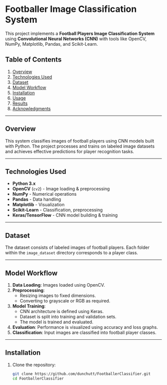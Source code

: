 # Footballer Image Classification System

This project implements a **Football Players Image Classification System** using **Convolutional Neural Networks (CNN)** with tools like OpenCV, NumPy, Matplotlib, Pandas, and Scikit-Learn.

## Table of Contents
1. [Overview](#overview)
2. [Technologies Used](#technologies-used)
3. [Dataset](#dataset)
4. [Model Workflow](#model-workflow)
5. [Installation](#installation)
6. [Usage](#usage)
7. [Results](#results)
8. [Acknowledgments](#acknowledgments)

---

## Overview
This system classifies images of football players using CNN models built with Python. The project processes and trains on labeled image datasets and achieves effective predictions for player recognition tasks.

---

## Technologies Used
- **Python 3.x**
- **OpenCV** (`cv2`) - Image loading & preprocessing
- **NumPy** - Numerical operations
- **Pandas** - Data handling
- **Matplotlib** - Visualization
- **Scikit-Learn** - Classification, preprocessing
- **Keras/TensorFlow** - CNN model building & training

---

## Dataset
The dataset consists of labeled images of football players. Each folder within the `image_dataset` directory corresponds to a player class.

---

## Model Workflow
1. **Data Loading**: Images loaded using OpenCV.
2. **Preprocessing**:
   - Resizing images to fixed dimensions.
   - Converting to grayscale or RGB as required.
3. **Model Training**:
   - CNN architecture is defined using Keras.
   - Dataset is split into training and validation sets.
   - The model is trained and evaluated.
4. **Evaluation**: Performance is visualized using accuracy and loss graphs.
5. **Classification**: Input images are classified into football player classes.

---

## Installation

1. Clone the repository:
   ```bash
   git clone https://github.com/dunchutt/FootballerClassifier.git
   cd FootballerClassifier
